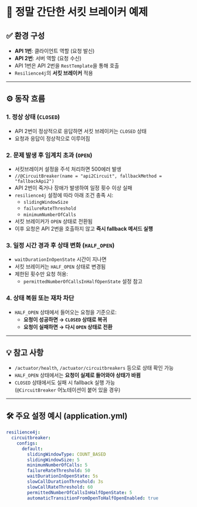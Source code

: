 # 🧪 정말 간단한 서킷 브레이커 예제

## ✅ 환경 구성

- **API 1번**: 클라이언트 역할 (요청 발신)
- **API 2번**: 서버 역할 (요청 수신)
- API 1번은 API 2번을 `RestTemplate`을 통해 호출
- `Resilience4j`의 **서킷 브레이커** 적용

---

## ⚙️ 동작 흐름

### 1. 정상 상태 (`CLOSED`)
- API 2번이 정상적으로 응답하면 서킷 브레이커는 `CLOSED` 상태
- 요청과 응답이 정상적으로 이루어짐

### 2. 문제 발생 후 임계치 초과 (`OPEN`)
- 서킷브레이커 설정을 주석 처리하면 500에러 발생
- `//@CircuitBreaker(name = "api2Circuit", fallbackMethod = "fallbackApi2")`
- API 2번이 죽거나 장애가 발생하여 일정 횟수 이상 실패
- `resilience4j` 설정에 따라 아래 조건 충족 시:
  - `slidingWindowSize`
  - `failureRateThreshold`
  - `minimumNumberOfCalls`
- 서킷 브레이커가 `OPEN` 상태로 전환됨
- 이후 요청은 API 2번을 호출하지 않고 **즉시 fallback 메서드 실행**

### 3. 일정 시간 경과 후 상태 변화 (`HALF_OPEN`)
- `waitDurationInOpenState` 시간이 지나면
- 서킷 브레이커는 `HALF_OPEN` 상태로 변경됨
- 제한된 횟수만 요청 허용:
  - `permittedNumberOfCallsInHalfOpenState` 설정 참고

### 4. 상태 복원 또는 재차 차단
- `HALF_OPEN` 상태에서 들어오는 요청을 기준으로:
  - **요청이 성공하면 → `CLOSED` 상태로 복귀**
  - **요청이 실패하면 → 다시 `OPEN` 상태로 전환**

---

## 💡 참고 사항

- `/actuator/health`, `/actuator/circuitbreakers` 등으로 상태 확인 가능
- `HALF_OPEN` 상태에서는 **요청이 실제로 들어와야 상태가 바뀜**
- `CLOSED` 상태에서도 실패 시 fallback 실행 가능  
  (`@CircuitBreaker` 어노테이션이 붙어 있을 경우)

---

## 🛠️ 주요 설정 예시 (application.yml)

```yaml
resilience4j:
  circuitbreaker:
    configs:
      default:
        slidingWindowType: COUNT_BASED
        slidingWindowSize: 5
        minimumNumberOfCalls: 5
        failureRateThreshold: 50
        waitDurationInOpenState: 5s
        slowCallDurationThreshold: 3s
        slowCallRateThreshold: 60
        permittedNumberOfCallsInHalfOpenState: 5
        automaticTransitionFromOpenToHalfOpenEnabled: true
